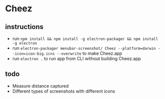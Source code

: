 # Cheez

## instructions

- run `npm install && npm install -g electron-packager && npm install -g electron`
- run `electron-packager menubar-screenshot/ Cheez --platform=darwin --icon=icon-big.icns --overwrite` to make Cheez.app
- run `electron .` to run app from CLI without building Cheez.app

## todo
 - Measure distance captured
 - Different types of screenshots with different icons
